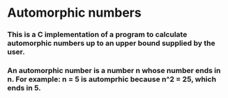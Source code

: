 # Automorphic numbers

### This is a C implementation of a program to calculate automorphic numbers up to an upper bound supplied by the user.

### An automorphic number is a number n whose number ends in n. For example: n = 5 is automprhic because n^2 = 25, which ends in 5.
